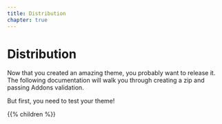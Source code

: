 ```yaml
---
title: Distribution
chapter: true
---
```


# Distribution

Now that you created an amazing theme, you probably want to release it. The following documentation
will walk you through creating a zip and passing Addons validation.

But first, you need to test your theme!

{{% children %}}
